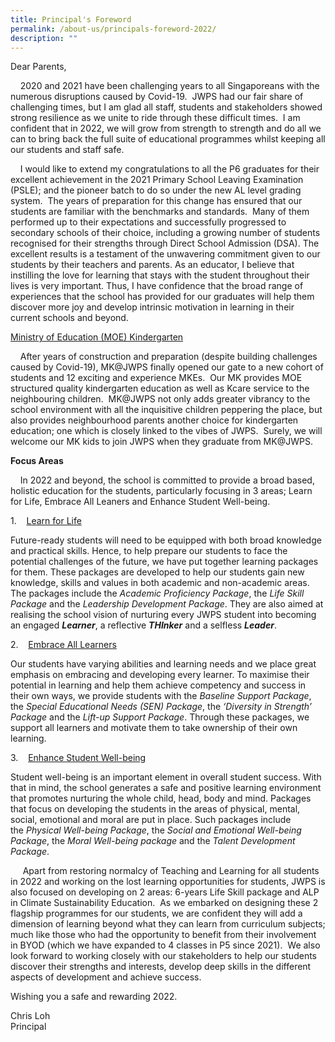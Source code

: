 ```yaml
---
title: Principal's Foreword
permalink: /about-us/principals-foreword-2022/
description: ""
---
```


Dear Parents,  

    2020 and 2021 have been challenging years to all Singaporeans with the numerous disruptions caused by Covid-19.  JWPS had our fair share of challenging times, but I am glad all staff, students and stakeholders showed strong resilience as we unite to ride through these difficult times.  I am confident that in 2022, we will grow from strength to strength and do all we can to bring back the full suite of educational programmes whilst keeping all our students and staff safe.

    I would like to extend my congratulations to all the P6 graduates for their excellent achievement in the 2021 Primary School Leaving Examination (PSLE); and the pioneer batch to do so under the new AL level grading system.  The years of preparation for this change has ensured that our students are familiar with the benchmarks and standards.  Many of them performed up to their expectations and successfully progressed to secondary schools of their choice, including a growing number of students recognised for their strengths through Direct School Admission (DSA). The excellent results is a testament of the unwavering commitment given to our students by their teachers and parents. As an educator, I believe that instilling the love for learning that stays with the student throughout their lives is very important. Thus, I have confidence that the broad range of experiences that the school has provided for our graduates will help them discover more joy and develop intrinsic motivation in learning in their current schools and beyond.

<u>Ministry of Education (MOE) Kindergarten</u>

    After years of construction and preparation (despite building challenges caused by Covid-19), MK@JWPS finally opened our gate to a new cohort of students and 12 exciting and experience MKEs.  Our MK provides MOE structured quality kindergarten education as well as Kcare service to the neighbouring children.  MK@JWPS not only adds greater vibrancy to the school environment with all the inquisitive children peppering the place, but also provides neighbourhood parents another choice for kindergarten education; one which is closely linked to the vibes of JWPS.  Surely, we will welcome our MK kids to join JWPS when they graduate from MK@JWPS.  

**Focus Areas**

    In 2022 and beyond, the school is committed to provide a broad based, holistic education for the students, particularly focusing in 3 areas; Learn for Life, Embrace All Leaners and Enhance Student Well-being. 

1.    <u>Learn for Life</u>

Future-ready students will need to be equipped with both broad knowledge and practical skills. Hence, to help prepare our students to face the potential challenges of the future, we have put together learning packages for them. These packages are developed to help our students gain new knowledge, skills and values in both academic and non-academic areas. The packages include the _Academic Proficiency Package_, the _Life Skill Package_ and the _Leadership Development Package_. They are also aimed at realising the school vision of nurturing every JWPS student into becoming an engaged **_Learner_**, a reflective **_THInker_** and a selfless **_Leader_**. 

2.    <u>Embrace All Learners</u>

Our students have varying abilities and learning needs and we place great emphasis on embracing and developing every learner. To maximise their potential in learning and help them achieve competency and success in their own ways, we provide students with the _Baseline Support Package_, the _Special Educational Needs (SEN) Package_, the _‘Diversity in Strength’ Package_ and the _Lift-up Support Package_. Through these packages, we support all learners and motivate them to take ownership of their own learning. 

3.    <u>Enhance Student Well-being</u>

Student well-being is an important element in overall student success. With that in mind, the school generates a safe and positive learning environment that promotes nurturing the whole child, head, body and mind. Packages that focus on developing the students in the areas of physical, mental, social, emotional and moral are put in place. Such packages include the _Physical Well-being Package_, the _Social and Emotional Well-being Package_, the _Moral Well-being package_ and the _Talent Development Package_.

     Apart from restoring normalcy of Teaching and Learning for all students in 2022 and working on the lost learning opportunities for students, JWPS is also focused on developing on 2 areas: 6-years Life Skill package and ALP in Climate Sustainability Education.  As we embarked on designing these 2 flagship programmes for our students, we are confident they will add a dimension of learning beyond what they can learn from curriculum subjects; much like those who had the opportunity to benefit from their involvement in BYOD (which we have expanded to 4 classes in P5 since 2021).  We also look forward to working closely with our stakeholders to help our students discover their strengths and interests, develop deep skills in the different aspects of development and achieve success. 

Wishing you a safe and rewarding 2022.

Chris Loh  
Principal